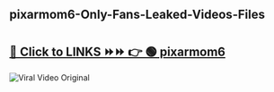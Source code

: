 
 ## pixarmom6-Only-Fans-Leaked-Videos-Files

# <h2><a href="https://mediaupload.pro?pixarmom6">🔗 Click to LINKS ⏩⏩ 👉 🟢 pixarmom6 </a></h2>

<a href="https://mediaupload.pro?pixarmom6" rel="nofollow" data-target="animated-image.originalLink"><img src="https://i.ibb.co.com/xMMVF88/686577567.gif" alt="Viral Video Original" style="max-width: 100%; display: inline-block;" data-target="animated-image.originalImage"></a>